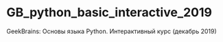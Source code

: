 # GB_python_basic_interactive_2019
 GeekBrains: Основы языка Python. Интерактивный курс (декабрь 2019)
